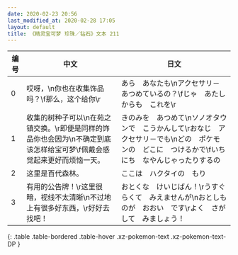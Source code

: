 ```yaml
---
date: 2020-02-23 20:56
last_modified_at: 2020-02-28 17:05
layout: default
title: 《精灵宝可梦 珍珠／钻石》文本 211
---
```

| 编号 | 中文 | 日文 |
| ---- | ---- | ---- |
| 0 | 哎呀，\n你也在收集饰品吗？\f那么，这个给你\r | あら　あなたも\nアクセサリ－　あつめているの？\fじゃ　あたしからも　これを\r |
| 1 | 收集的树种子可以\n在苑之镇交换。\r即便是同样的饰品你也会因为\n不确定到底该怎样给宝可梦\f佩戴会感觉起来更好而烦恼一天。 | きのみを　あつめて\nソノオタウンで　こうかんして\rおなじ　アクセサリ－でも\nどの　ポケモンの　どこに　つけるかで\fいちにち　なやんじゃったりするの |
| 2 | 这里是百代森林。 | ここは　ハクタイの　もり |
| 3 | 有用的公告牌！\r这里很暗，视线不太清晰\n不过地上有很多好东西，\r好好去找吧！ | おとくな　けいじばん！\rうすぐらくて　みえませんが\nおとしものが　おおい　です\rよく　さがして　みましょう！ |
{: .table .table-bordered .table-hover .xz-pokemon-text .xz-pokemon-text-DP }
